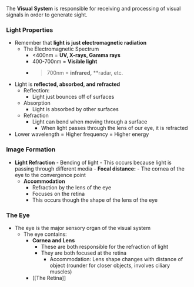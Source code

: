 The **Visual System** is responsible for receiving and processing of visual signals in order to generate sight.

### Light Properties
- Remember that **light is just electromagnetic radiation**
	- The Electromagnetic Spectrum
		- <400nm = **UV, X-rays, Gamma rays**
		- 400-700nm = **Visible light**
		- >700nm = **infrared,** **radar, etc.
- Light is **reflected, absorbed, and refracted**
	- Reflection:
		- Light just bounces off of surfaces
	- Absorption
		- Light is absorbed by other surfaces
	- Refraction
		- Light can bend when moving through a surface
			- When light passes through the lens of our eye, it is refracted
- Lower wavelength = Higher frequency = Higher energy

### Image Formation
- **Light Refraction**
        - Bending of light
            - This occurs because light is passing through different media
            - **Focal distance:**
                - The cornea of the eye to the convergence point
    - **Accommodation**
        - Refraction by the lens of the eye
        - Focuses on the retina
        - This occurs though the shape of the lens of the eye

### The Eye
- The eye is the major sensory organ of the visual system
	- The eye contains:
		- **Cornea and Lens**
			- These are both responsible for the refraction of light
			- They are both focused at the retina
				- Accommodation: Lens shape changes with distance of object (rounder for closer objects, involves ciliary muscles)
		- [[The Retina]]

